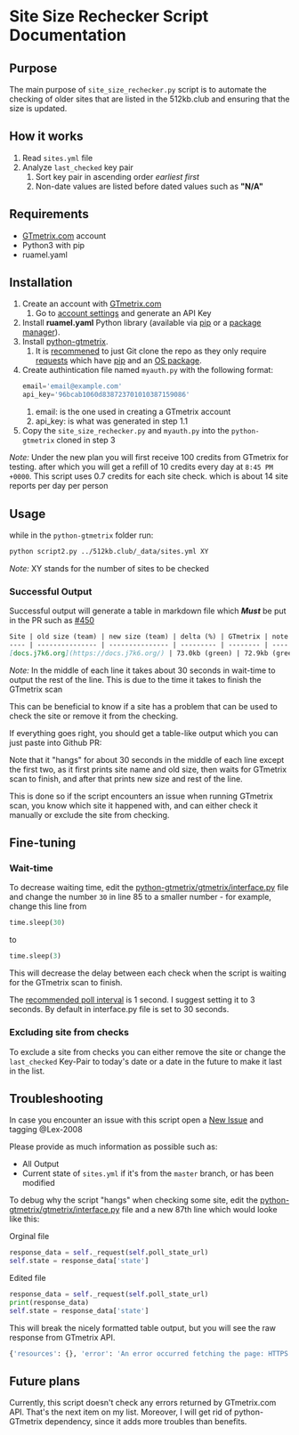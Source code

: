 # Site Size Rechecker Script Documentation

## Purpose
The main purpose of `site_size_rechecker.py` script is to automate the checking of older sites that are listed in the 512kb.club and ensuring that the size is updated.

## How it works
1. Read `sites.yml` file
1. Analyze `last_checked` key pair
    1. Sort key pair in ascending order _earliest first_
    1. Non-date values are listed before dated values such as **"N/A"**

## Requirements

* [GTmetrix.com](https://GTmetrix.com/) account
* Python3 with pip
* ruamel.yaml

## Installation

1. Create an account with [GTmetrix.com](https://gtmetrix.com/)
    1. Go to [account settings](https://gtmetrix.com/dashboard/account) and generate an API Key
1. Install **ruamel.yaml** Python library (available via [pip](https://pypi.org/project/ruamel.yaml/) or a [package manager](https://archlinux.org/packages/community/any/python-ruamel-yaml/)).
1. Install [python-gtmetrix](https://github.com/aisayko/python-gtmetrix).
    1. It is [recommened](https://github.com/aisayko/python-gtmetrix/issues/13#issuecomment-781785672) to just Git clone the repo as they only require [requests](http://python-requests.org/) which have [pip](https://pypi.org/project/requests/) and an [OS package](https://archlinux.org/packages/extra/any/python-requests/).
1. Create authintication file named `myauth.py` with the following format:
    ```py
    email='email@example.com'
    api_key='96bcab1060d838723701010387159086'
    ```
    1. email: is the one used in creating a GTmetrix account
    1. api_key: is what was generated in step 1.1
1. Copy the `site_size_rechecker.py` and `myauth.py` into the `python-gtmetrix` cloned in step 3

_Note:_  Under the new plan you will first receive 100 credits from GTmetrix for testing. after which you will get a refill of 10 credits every day at `8:45 PM +0000`. This script uses 0.7 credits for each site check. which is about 14 site reports per day per person
## Usage

while in the `python-gtmetrix` folder run:

```sh
python script2.py ../512kb.club/_data/sites.yml XY
```
_Note:_ XY stands for the number of sites to be checked

### Successful Output

Successful output will generate a table in markdown file which _**Must**_ be put in the PR such as [#450](https://github.com/kevquirk/512kb.club/pull/450)
```md
Site | old size (team) | new size (team) | delta (%) | GTmetrix | note
---- | --------------- | --------------- | --------- | -------- | ----
[docs.j7k6.org](https://docs.j7k6.org/) | 73.0kb (green) | 72.9kb (green) | -0.1kb (-0%) | [report](https://GTmetrix.com/reports/docs.j7k6.org/PkIra4ns/#waterfall) |
```
_Note:_ In the middle of each line it takes about 30 seconds in wait-time to output the rest of the line. This is due to the time it takes to finish the GTmetrix scan

This can be beneficial to know if a site has a problem that can be used to check the site or remove it from the checking.


If everything goes right, you should get a table-like output which you can just paste into Github PR:

Note that it "hangs" for about 30 seconds in the middle of each line except the first two,
as it first prints site name and old size,
then waits for GTmetrix scan to finish,
and after that prints new size and rest of the line.

This is done so if the script encounters an issue when running GTmetrix scan,
you know which site it happened with,
and can either check it manually or exclude the site from checking.

## Fine-tuning

### Wait-time

To decrease waiting time,
edit the [python-gtmetrix/gtmetrix/interface.py](https://github.com/aisayko/python-gtmetrix/blob/master/gtmetrix/interface.py#L85) file and change the number `30` in line 85 to a smaller number - for example, change this line from
```py
time.sleep(30)
```
to
```py
time.sleep(3)
```
This will decrease the delay between each check when the script is waiting for the GTmetrix scan to finish.

The [recommended poll interval](https://GTmetrix.com/api/docs/0.1/#api-test-state) is 1 second.
I suggest setting it to 3 seconds.
By default in interface.py file is set to 30 seconds.

### Excluding site from checks

To exclude a site from checks you can either remove the site or change the `last_checked` Key-Pair to today's date or a date in the future to make it last in the list.

## Troubleshooting

In case you encounter an issue with this script open a [New Issue](https://github.com/kevquirk/512kb.club/issues) and tagging @Lex-2008

Please provide as much information as possible such as:
* All Output
* Current state of `sites.yml` if it's from the `master` branch, or has been modified

To debug why the script "hangs" when checking some site, edit the [ python-gtmetrix/gtmetrix/interface.py](https://github.com/aisayko/python-GTmetrix/blob/master/GTmetrix/interface.py#L86) file
and a new 87th line which would looke like this:

Orginal file
```py
response_data = self._request(self.poll_state_url)
self.state = response_data['state']
```
Edited file
```py
response_data = self._request(self.poll_state_url)
print(response_data)
self.state = response_data['state']
```
This will break the nicely formatted table output, but you will see the raw response from GTmetrix API.
```sh
{'resources': {}, 'error': 'An error occurred fetching the page: HTTPS error: hostname verification failed', 'results': {}, 'state': 'error'}
```

## Future plans

Currently, this script doesn't check any errors returned by GTmetrix.com API. That's the next item on my list. Moreover, I will get rid of python-GTmetrix dependency, since it adds more troubles than benefits.
